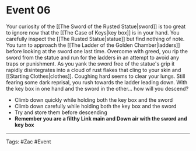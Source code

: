 # Event 06

Your curiosity of the [[The Sword of the Rusted Statue|sword]] is too great to ignore now that the [[The Case of Keys|key box]] is in your hand. You carefully inspect the [[The Rusted Statue|statue]] but find nothing of note. You turn to approach the [[The Ladder of the Golden Chamber|ladders]] before looking at the sword one last time. Overcome with greed, you rip the sword from the statue and run for the ladders in an attempt to avoid any traps or punishment. As you yank the sword free of the statue's grip it rapidly disintegrates into a cloud of rust flakes that cling to your skin and [[Starting Clothes|clothes]]. Coughing hard seems to clear your lungs. Still fearing some dark reprisal, you rush towards the ladder leading down. With the key box in one hand and the sword in the other... how will you descend?

- Climb down quickly while holding both the key box and the sword
- Climb down carefully while holding both the key box and the sword 
- Try and store them before descending
- **Remember you are a filthy Link main and Down air with the sword and key box** 

---
Tags: #Zac #Event 
